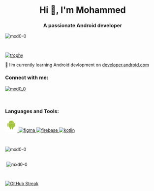 <h1 align="center">Hi 👋, I'm Mohammed</h1>
<h3 align="center">A passionate Android developer</h3>

<p align="left">
  <img src="https://komarev.com/ghpvc/?username=mxd0-0&label=Profile%20views&color=0e75b6&style=flat" alt="mxd0-0" />
</p>

<br>

[![trophy](https://github-profile-trophy.vercel.app/?username=ryo-ma&theme=onedark)](https://github.com/ryo-ma/github-profile-trophy)


🌱 I’m currently learning Android devlopment on [developer.android.com](https://developer.android.com)

<h3 align="left">Connect with me:</h3>
<p align="left">
  <a href="https://instagram.com/mxd0_0" target="_blank">
    <img align="center" src="https://raw.githubusercontent.com/rahuldkjain/github-profile-readme-generator/master/src/images/icons/Social/instagram.svg" alt="mxd0_0" height="30" width="40" />
  </a>
</p>

<br>


<h3 align="left">Languages and Tools:</h3>
<p align="left">
  <a href="https://developer.android.com" target="_blank" rel="noreferrer">
    <img src="https://raw.githubusercontent.com/devicons/devicon/master/icons/android/android-original-wordmark.svg" alt="android" width="40" height="40" />
  </a>
  <a href="https://www.figma.com/" target="_blank" rel="noreferrer">
    <img src="https://www.vectorlogo.zone/logos/figma/figma-icon.svg" alt="figma" width="40" height="40" />
  </a>
  <a href="https://firebase.google.com/" target="_blank" rel="noreferrer">
    <img src="https://www.vectorlogo.zone/logos/firebase/firebase-icon.svg" alt="firebase" width="40" height="40" />
  </a>
  <a href="https://kotlinlang.org" target="_blank" rel="noreferrer">
    <img src="https://www.vectorlogo.zone/logos/kotlinlang/kotlinlang-icon.svg" alt="kotlin" width="40" height="40" />
  </a>
</p>


<br>

<p>
  <img align="left" src="https://github-readme-stats.vercel.app/api/top-langs?username=mxd0-0&show_icons=true&locale=en&layout=compact" alt="mxd0-0" />
</p>

<br clear="both">

<br>

<p>
  &nbsp;<img align="center" src="https://github-readme-stats.vercel.app/api?username=mxd0-0&show_icons=true&locale=en" alt="mxd0-0" />
</p>

<br>

[![GitHub Streak](https://streak-stats.demolab.com?user=mxd0-0&theme=gotham&border_radius=4.9&date_format=M%20j%5B%2C%20Y%5D)](https://git.io/streak-stats)

